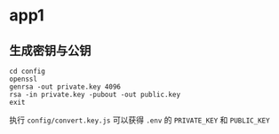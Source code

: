 # app1

## 生成密钥与公钥

```
cd config
openssl
genrsa -out private.key 4096
rsa -in private.key -pubout -out public.key
exit
```

执行 `config/convert.key.js` 可以获得 `.env` 的 `PRIVATE_KEY` 和 `PUBLIC_KEY`
